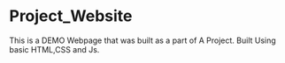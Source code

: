 # Project_Website

This is a DEMO Webpage that was built as a part of A Project.
Built Using basic HTML,CSS and Js.
